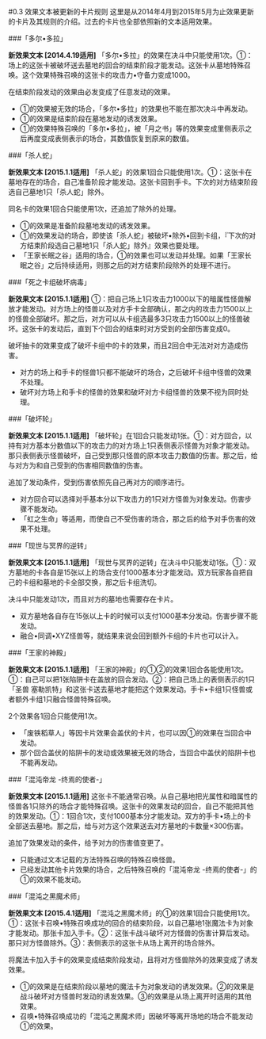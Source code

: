 #0.3        效果文本被更新的卡片规则
这里是从2014年4月到2015年5月为止效果更新的卡片及其规则的介绍。过去的卡片也全部依照新的文本适用效果。

###「多尔•多拉」

**新效果文本 [2014.4.19适用]** 「多尔•多拉」的效果在决斗中只能使用1次。①：场上的这张卡被破坏送去墓地的回合的结束阶段才能发动。这张卡从墓地特殊召唤。这个效果特殊召唤的这张卡的攻击力•守备力变成1000。

在结束阶段发动的效果由必发变成了任意发动的效果。
* ①的效果被无效的场合，「多尔•多拉」的效果也不能在那次决斗中再发动。
* ①的效果是结束阶段在墓地发动的诱发效果。
* ①的效果特殊召唤的「多尔•多拉」，被「月之书」等的效果变成里侧表示之后再度变成表侧表示的场合，其数值恢复到原来的数值。

###「杀人蛇」

**新效果文本 [2015.1.1适用]** 「杀人蛇」的效果1回合只能使用1次。①：这张卡在墓地存在的场合，自己准备阶段才能发动。这张卡回到手卡。下次的对方结束阶段选自己墓地1只「杀人蛇」除外。

同名卡的效果1回合只能使用1次，还追加了除外的处理。
* ①的效果是准备阶段墓地发动的诱发效果。
* ①的效果发动的场合，即使该「杀人蛇」被破坏•除外•回到卡组，『下次的对方结束阶段选自己墓地1只「杀人蛇」除外』效果也要处理。
* 「王家长眠之谷」适用的场合，①的效果也可以发动并处理。如果「王家长眠之谷」之后持续适用，则那之后的对方结束阶段除外的处理不进行。

###「死之卡组破坏病毒」

**新效果文本 [2015.1.1适用]** ①：把自己场上1只攻击力1000以下的暗属性怪兽解放才能发动。对方场上的怪兽以及对方手卡全部确认，那之内的攻击力1500以上的怪兽全部破坏。那之后，对方可以从卡组选最多3只攻击力1500以上的怪兽破坏。这张卡的发动后，直到下个回合的结束时对方受到的全部伤害变成0。

破坏抽卡的效果变成了破坏卡组中的卡的效果，而且2回合中无法对对方造成伤害。
* 对方的场上和手卡的怪兽1只都不能破坏的场合，之后破坏卡组中怪兽的效果不处理。
* 破坏对方场上和手卡的怪兽的效果和破坏对方卡组怪兽的效果不视为同时处理。

###「破坏轮」

**新效果文本 [2015.1.1适用]** 「破坏轮」在1回合只能发动1张。①：对方回合，以持有对方基本分数值以下的攻击力的对方场上1只表侧表示怪兽为对象才能发动。那只表侧表示怪兽破坏，自己受到那只怪兽的原本攻击力数值的伤害。那之后，给与对方为和自己受到的伤害相同数值的伤害。

追加了发动条件，受到伤害依照先自己再对方的顺序进行。
* 对方回合可以选择对手基本分以下攻击力的1只对方怪兽为对象发动。伤害步骤不能发动。
* 「虹之生命」等适用，而使自己不受伤害的场合，那之后的给予对手伤害的效果不处理。

###「现世与冥界的逆转」

**新效果文本 [2015.1.1适用]** 「现世与冥界的逆转」在决斗中只能发动1张。①：双方墓地的卡各自是15张以上的场合支付1000基本分才能发动。双方玩家各自把自己的卡组和墓地的卡全部交换，那之后卡组洗切。

决斗中只能发动1次，而且对方的墓地也需要存在卡片。
* 双方墓地各自存在15张以上卡的时候可以支付1000基本分发动。伤害步骤不能发动。
* 融合•同调•XYZ怪兽等，就结果来说会回到额外卡组的卡片也可以计入。

###「王家的神殿」

**新效果文本 [2015.1.1适用]** 「王家的神殿」的①②的效果1回合各能使用1次。①：自己可以把1张陷阱卡在盖放的回合发动。②：把自己场上的表侧表示的1只「圣兽 塞勒凯特」和这张卡送去墓地才能把这个效果发动。手卡•卡组1只怪兽或者额外卡组1只融合怪兽特殊召唤。

2个效果各1回合只能使用1次。
* 「废铁稻草人」等因卡片效果会盖伏的卡片，也可以因①的效果在当回合中发动。
* 那个回合盖伏的陷阱卡的发动或效果被无效的场合，当回合中盖伏的陷阱卡也不能再发动。

###「混沌帝龙 -终焉的使者-」

**新效果文本 [2015.1.1适用]** 这张卡不能通常召唤。从自己墓地把光属性和暗属性的怪兽各1只除外的场合才能特殊召唤。这张卡的效果发动的回合，自己不能把其他的效果发动。①：1回合1次，支付1000基本分才能发动。双方的手卡•场上的卡全部送去墓地。那之后，给与对方这个效果送去对方墓地的卡数量×300伤害。

追加了效果发动的条件，给予对方的伤害值变更了。
* 只能通过文本记载的方法特殊召唤的特殊召唤怪兽。
* 已经发动其他卡片效果的场合，之后特殊召唤的「混沌帝龙 -终焉的使者-」的①的效果不能发动。

###「混沌之黑魔术师」

**新效果文本 [2015.4.1适用]** 「混沌之黑魔术师」的①的效果1回合只能使用1次。①：这张卡召唤•特殊召唤成功的回合的结束阶段，以自己墓地1张魔法卡为对象才能发动。那张卡加入手卡。②：这张卡战斗破坏对方怪兽的伤害计算后发动。那只对方怪兽除外。③：表侧表示的这张卡从场上离开的场合除外。

将魔法卡加入手卡的效果变成结束阶段发动，且将对方怪兽除外的效果变成了诱发效果。
* ①的效果是在结束阶段以墓地的魔法卡为对象发动的诱发效果。②的效果是战斗破坏对方怪兽时发动的诱发效果。③的效果是从场上离开时适用的其他效果。
* 召唤•特殊召唤成功的「混沌之黑魔术师」因破坏等离开场地的场合不能发动①的效果。
